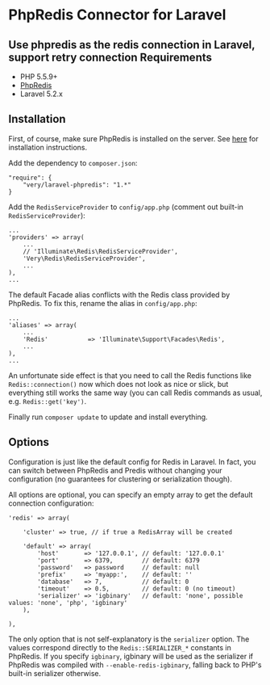 PhpRedis Connector for Laravel
==============================

Use phpredis as the redis connection in Laravel, support retry connection
Requirements
------------

 - PHP 5.5.9+
 - [PhpRedis]
 - Laravel 5.2.x

Installation
-------------

First, of course, make sure PhpRedis is installed on the server. See [here][1] for installation instructions.

Add the dependency to `composer.json`:

```
"require": {
    "very/laravel-phpredis": "1.*"
}
```

Add the `RedisServiceProvider` to `config/app.php` (comment out built-in `RedisServiceProvider`):

```
...
'providers' => array(
    ...
    // 'Illuminate\Redis\RedisServiceProvider',
    'Very\Redis\RedisServiceProvider',
    ...
),
...
```

The default Facade alias conflicts with the Redis class provided by PhpRedis.
To fix this, rename the alias in `config/app.php`:

```
...
'aliases' => array(
    ...
    'Redis'           => 'Illuminate\Support\Facades\Redis', 
    ...
),
...
```

An unfortunate side effect is that you need to call the Redis functions like `Redis::connection()` now which does not look as nice or slick, but everything still works the same way (you can call Redis commands as usual, e.g. `Redis::get('key')`.

Finally run `composer update` to update and install everything.

Options
-------

Configuration is just like the default config for Redis in Laravel. In fact, you can switch between PhpRedis and Predis without changing your configuration (no guarantees for clustering or serialization though).

All options are optional, you can specify an empty array to get the default connection configuration:

```
'redis' => array(

    'cluster' => true, // if true a RedisArray will be created

    'default' => array(
        'host'       => '127.0.0.1', // default: '127.0.0.1'
        'port'       => 6379,        // default: 6379
        'password'   => password     // default: null
        'prefix'     => 'myapp:',    // default: ''
        'database'   => 7,           // default: 0
        'timeout'    => 0.5,         // default: 0 (no timeout)
        'serializer' => 'igbinary'   // default: 'none', possible values: 'none', 'php', 'igbinary'
    ),

),
```

The only option that is not self-explanatory is the `serializer` option. The values correspond directly to the `Redis::SERIALIZER_*` constants in PhpRedis. If you specify `igbinary`, igbinary will be used as the serializer if PhpRedis was compiled with `--enable-redis-igbinary`, falling back to PHP's built-in serializer otherwise. 

[laravel]:http://laravel.com/
[phpredis]:https://github.com/nicolasff/phpredis
[1]:https://github.com/nicolasff/phpredis#installingconfiguring

